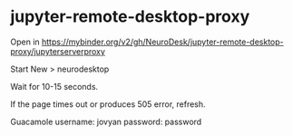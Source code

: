 # jupyter-remote-desktop-proxy

Open in
https://mybinder.org/v2/gh/NeuroDesk/jupyter-remote-desktop-proxy/jupyterserverproxy

Start New > neurodesktop

Wait for 10-15 seconds.

If the page times out or produces 505 error, refresh.

Guacamole
username: jovyan
password: password
